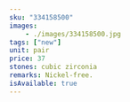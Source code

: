 ```yaml
---
sku: "334158500"
images:
    - ./images/334158500.jpg
tags: ["new"]
unit: pair
price: 37
stones: cubic zirconia
remarks: Nickel-free.
isAvailable: true
---
```

